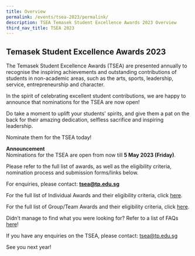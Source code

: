 ```yaml
---
title: Overview
permalink: /events/tsea-2023/permalink/
description: TSEA Temasek Student Excellence Awards 2023 Overview
third_nav_title: TSEA 2023
---
```

## Temasek Student Excellence Awards 2023

The Temasek Student Excellence Awards (TSEA) are presented annually to recognise the inspiring achievements and outstanding contributions of students in non-academic areas, such as the arts, sports, leadership, service, entrepreneurship and character.

In the spirit of celebrating excellent student contributions, we are happy to announce that nominations for the TSEA are now open!&nbsp;

Do take a moment to uplift your students' spirits, and give them a pat on the back for their amazing dedication, selfless sacrifice and inspiring leadership.

Nominate them for the TSEA today!

**Announcement**  
Nominations for the TSEA are open from now till&nbsp;**5 May 2023 (Friday)**.

Please refer to the full list of awards, as well as the eligibility criteria, nomination process and submission forms/links below.

For enquiries, please contact:&nbsp;[**tsea@tp.edu.sg**](mailto:tsea@tp.edu.sg)

For the full list of Individual Awards and their eligibility criteria, click [here](/files/TSEA%202022%20-%20Individual%20Awards.pdf).  

For the full list of Group/Team Awards and their eligibility criteria, click [here](/files/TSEA%202022%20-%20%20Group-Team%20Awards.pdf). 

Didn’t manage to find what you were looking for? Refer to a list of FAQs [here](/files/TSEA%202022%20-%20FAQs.pdf)!

If you have any enquiries on the TSEA, please contact: <a href="mailto:tsea@tp.edu.sg">tsea@tp.edu.sg</a>

See you next year!